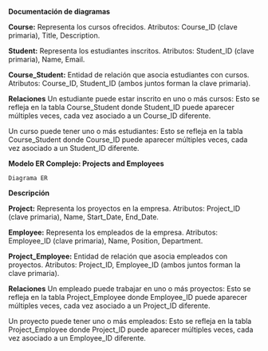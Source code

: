      
**Documentación de  diagramas**

**Course:** Representa los cursos ofrecidos. Atributos: Course_ID (clave primaria), Title, Description.

**Student:** Representa los estudiantes inscritos. Atributos: Student_ID (clave primaria), Name, Email.

**Course_Student:** Entidad de relación que asocia estudiantes con cursos. Atributos: Course_ID, Student_ID (ambos juntos forman la clave primaria).

**Relaciones**
Un estudiante puede estar inscrito en uno o más cursos: Esto se refleja en la tabla Course_Student donde Student_ID puede aparecer múltiples veces, cada vez asociado a un Course_ID diferente.

Un curso puede tener uno o más estudiantes: Esto se refleja en la tabla Course_Student donde Course_ID puede aparecer múltiples veces, cada vez asociado a un Student_ID diferente.

**Modelo ER Complejo: Projects and Employees**

``Diagrama ER``

**Descripción** 

**Project:** Representa los proyectos en la empresa. Atributos: Project_ID (clave primaria), Name, Start_Date, End_Date.

**Employee:** Representa los empleados de la empresa. Atributos: Employee_ID (clave primaria), Name, Position, Department.

**Project_Employee:** Entidad de relación que asocia empleados con proyectos. Atributos: Project_ID, Employee_ID (ambos juntos forman la clave primaria).

**Relaciones**
Un empleado puede trabajar en uno o más proyectos: Esto se refleja en la tabla Project_Employee donde Employee_ID puede aparecer múltiples veces, cada vez asociado a un Project_ID diferente.

Un proyecto puede tener uno o más empleados: Esto se refleja en la tabla Project_Employee donde Project_ID puede aparecer múltiples veces, cada vez asociado a un Employee_ID diferente.